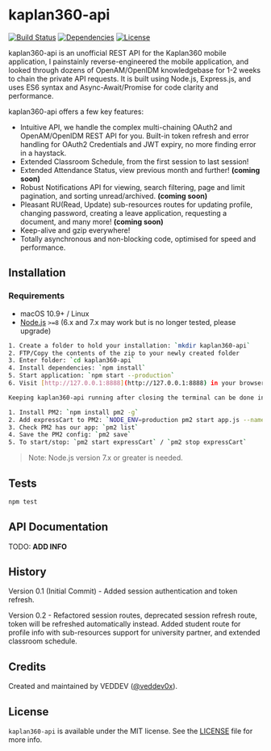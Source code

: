 # kaplan360-api

[![Build Status](https://travis-ci.com/veddev0x/kaplan360-api.svg?branch=master)](https://travis-ci.com/veddev0x/kaplan360-api)
[![Dependencies](https://david-dm.org/veddev0x/kaplan360-api.svg)](https://david-dm.org/veddev0x/kaplan360-api)
[![License](https://img.shields.io/github/license/veddev0x/kaplan360-api.svg)](LICENSE)


kaplan360-api is an unofficial REST API for the Kaplan360 mobile application, I painstainly reverse-engineered the mobile application, and looked through dozens of OpenAM/OpenIDM knowledgebase for 1-2 weeks to chain the private API requests. It is built using Node.js, Express.js, and uses ES6 syntax and Async-Await/Promise for code clarity and performance.

kaplan360-api offers a few key features:
- Intuitive API, we handle the complex multi-chaining OAuth2 and OpenAM/OpenIDM REST API for you. Built-in token refresh and error handling for OAuth2 Credentials and JWT expiry, no more finding error in a haystack.
- Extended Classroom Schedule, from the first session to last session!
- Extended Attendance Status, view previous month and further! **(coming soon)**
- Robust Notifications API for viewing, search filtering, page and limit pagination, and sorting unread/archived. **(coming soon)**
- Pleasant RU(Read, Update) sub-resources routes for updating profile, changing password, creating a leave application, requesting a document, and many more! **(coming soon)**
- Keep-alive and gzip everywhere!
- Totally asynchronous and non-blocking code, optimised for speed and performance.
 
## Installation
### Requirements

- macOS 10.9+ / Linux
- [Node.js](https://nodejs.org/) `>=8` (6.x and 7.x may work but is no longer tested, please upgrade)

```bash
1. Create a folder to hold your installation: `mkdir kaplan360-api`
2. FTP/Copy the contents of the zip to your newly created folder
3. Enter folder: `cd kaplan360-api`
4. Install dependencies: `npm install`
5. Start application: `npm start --production`
6. Visit [http://127.0.0.1:8888](http://127.0.0.1:8888) in your browser
```

```bash
Keeping kaplan360-api running after closing the terminal can be done in a few ways but we recommend using the `PM2` package. To set this up:

1. Install PM2: `npm install pm2 -g`
2. Add expressCart to PM2: `NODE_ENV=production pm2 start app.js --name "expressCart"`
3. Check PM2 has our app: `pm2 list`
4. Save the PM2 config: `pm2 save`
5. To start/stop: `pm2 start expressCart` / `pm2 stop expressCart`
```
> Note: Node.js version 7.x or greater is needed.


## Tests
```sh
npm test
```

## API Documentation
 
TODO: **ADD INFO**
 
## History
 
Version 0.1 (Initial Commit) - Added session authentication and token refresh.

Version 0.2 - Refactored session routes, deprecated session refresh route, token will be refreshed automatically instead. Added student route for profile info with sub-resources support for university partner, and extended classroom schedule.
 
## Credits

Created and maintained by VEDDEV ([@veddev0x](https://github.com/veddev0x)).

## License

`kaplan360-api` is available under the MIT license. See the [LICENSE](LICENSE) file for more info.
 
